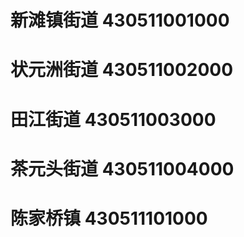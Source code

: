 # 新滩镇街道 430511001000
# 状元洲街道 430511002000
# 田江街道 430511003000
# 茶元头街道 430511004000
# 陈家桥镇 430511101000
